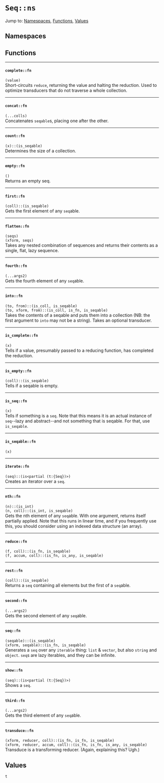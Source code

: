 # `Seq::ns`
Jump to: [Namespaces](#Namespaces), [Functions](#Functions), [Values](#Values)


## Namespaces

## Functions
***
#### `complete::fn`
`(value)`<br/>
Short-circuits `reduce`, returning the value and halting the reduction. Used to optimize transducers that do not traverse a whole collection.

***
#### `concat::fn`
`(...colls)`<br/>
Concatenates `seqable`s, placing one after the other.

***
#### `count::fn`
`(x)::(is_seqable)`<br/>
Determines the size of a collection.

***
#### `empty::fn`
`()`<br/>
Returns an empty seq.

***
#### `first::fn`
`(coll)::(is_seqable)`<br/>
Gets the first element of any `seq`able.

***
#### `flatten::fn`
`(seqs)`<br/>
`(xform, seqs)`<br/>
Takes any nested combination of sequences and returns their contents as a single, flat, lazy sequence.

***
#### `fourth::fn`
`(...args2)`<br/>
Gets the fourth element of any `seq`able.

***
#### `into::fn`
`(to, from)::(is_coll, is_seqable)`<br/>
`(to, xform, from)::(is_coll, is_fn, is_seqable)`<br/>
Takes the contents of a seqable and puts them into a collection (NB: the first argument to `into` may not be a string). Takes an optional transducer.

***
#### `is_complete::fn`
`(x)`<br/>
Tells if a value, presumably passed to a reducing function, has completed the reduction.

***
#### `is_empty::fn`
`(coll)::(is_seqable)`<br/>
Tells if a seqable is empty.

***
#### `is_seq::fn`
`(x)`<br/>
Tells if something is a `seq`. Note that this means it is an actual instance of `seq`--lazy and abstract--and not something that is seqable. For that, use `is_seqable`.

***
#### `is_seqable::fn`
`(x)`<br/>
***
#### `iterate::fn`
`(seq)::(is<partial (t:{Seq})>)`<br/>
Creates an iterator over a `seq`.

***
#### `nth::fn`
`(n)::(is_int)`<br/>
`(n, coll)::(is_int, is_seqable)`<br/>
Gets the nth element of any `seq`able. With one argument, returns itself partially applied. Note that this runs in linear time, and if you frequently use this, you should consider using an indexed data structure (an array).

***
#### `reduce::fn`
`(f, coll)::(is_fn, is_seqable)`<br/>
`(f, accum, coll)::(is_fn, is_any, is_seqable)`<br/>


***
#### `rest::fn`
`(coll)::(is_seqable)`<br/>
Returns a `seq` containing all elements but the first of a `seq`able.

***
#### `second::fn`
`(...args2)`<br/>
Gets the second element of any `seq`able.

***
#### `seq::fn`
`(seqable)::(is_seqable)`<br/>
`(xform, seqable)::(is_fn, is_seqable)`<br/>
Generates a `seq` over any `iterable` thing: `list` & `vector`, but also `string` and `object`. `seq`s are lazy iterables, and they can be infinite.

***
#### `show::fn`
`(seq)::(is<partial (t:{Seq})>)`<br/>
Shows a `seq`.

***
#### `third::fn`
`(...args2)`<br/>
Gets the third element of any `seq`able.

***
#### `transduce::fn`
`(xform, reducer, coll)::(is_fn, is_fn, is_seqable)`<br/>
`(xform, reducer, accum, coll)::(is_fn, is_fn, is_any, is_seqable)`<br/>
Transduce is a transforming reducer. (Again, explaining this? Ugh.)

## Values
`t`